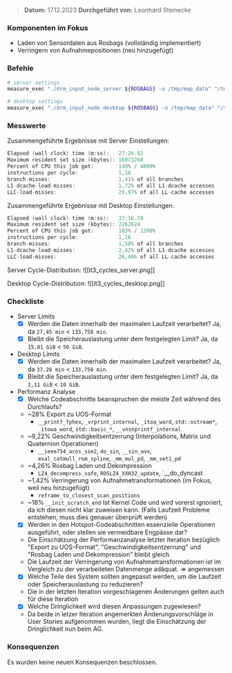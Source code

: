 
>  **Datum:** 17.12.2023
>  **Durchgeführt von:** Leonhard Steinecke

### Komponenten im Fokus
- Laden von Sensordaten aus Rosbags (vollständig implementiert)
- Verringern von Aufnahmepositionen (neu hinzugefügt)

### Befehle

```bash
# server settings
measure_exec "./drm_input_node_server ${ROSBAGS} -o /tmp/map_data" "/tmp/map_data" "/media/vault/test_results/it3/server"

# desktop settings
measure_exec "./drm_input_node_desktop ${ROSBAGS} -o /tmp/map_data" "/tmp/map_data" "/media/vault/test_results/it3/desktop"
```

### Messwerte

Zusammengeführte Ergebnisse mit Server Einstellungen:
```go
Elapsed (wall clock) time (m:ss):   27:26.82
Maximum resident set size (kbytes): 16973260
Percent of CPU this job got:        149% / 4800%
instructions per cycle:             1,18
branch-misses:                      1,41% of all branches
L1-dcache-load-misses:              1,72% of all L1-dcache accesses
LLC-load-misses:                    29,97% of all LL-cache accesses
```

Zusammengeführte Ergebnisse mit Desktop Einstellungen:
```go
Elapsed (wall clock) time (m:ss):   37:16.78
Maximum resident set size (kbytes): 2262624
Percent of CPU this job got:        103% / 1200%
instructions per cycle:             1,26
branch-misses:                      1,58% of all branches
L1-dcache-load-misses:              2,42% of all L1-dcache accesses
LLC-load-misses:                    26,46% of all LL-cache accesses
```

Server Cycle-Distribution:
![[it3_cycles_server.png]]

Desktop Cycle-Distribution:
![[it3_cycles_desktop.png]]
		
### Checkliste
- Server Limits
	- [x] Werden die Daten innerhalb der maximalen Laufzeit verarbeitet?
		Ja, da `27,45 min` < `133,758 min`.
	- [x] Bleibt die Speicherauslastung unter dem festgelegten Limit?
		Ja, da `15,81 GiB` < `50 GiB`.
- Desktop Limits
	- [x] Werden die Daten innerhalb der maximalen Laufzeit verarbeitet?
		Ja, da `37.28 min` < `133,758 min`.
	- [x] Bleibt die Speicherauslastung unter dem festgelegten Limit?
		Ja, da `2,11 GiB` < `10 GiB`.
- Performanz Analyse
	- [x] Welche Codeabschnitte beanspruchen die meiste Zeit während des Durchlaufs?
	- ~28%  Export zu UOS-Format
		- `__printf_fphex`, `_vrprint_internal`, `_itoa_word`, `std::ostream*`, `_itowa_word`, `std::basic_*`, `__vnsnprintf_internal`  
	-  ~9,22% Geschwindigkeitsentzerrung (Interpolations, Matrix und Quaternion Operationen)
		- `__ieee754_acos_sse2`, `do_sin`, `__sin_avx`,  `eval_catmull_rom_spline`, `_mm_mul_pd`, `_mm_set1_pd` 
	- ~4,26% Rosbag Laden und Dekompression
		-  `LZ4_decompress_safe`, `ROSLZ4_XXH32_update`, `__do_dyncast
	- ~1,42% Verringerung von Aufnahmetransformationen (im Fokus, weil neu hinzugefügt)
		- `reframe_to_closest_scan_positions`
	- ~18% `__init_scratch_end` Ist Kernel Code und wird vorerst ignoriert, da ich diesen nicht klar zuweisen kann. (Falls Laufzeit Probleme entstehen, muss dies genauer überprüft werden)
	- [x] Werden in den Hotspot-Codeabschnitten essenzielle Operationen ausgeführt, oder stellen sie vermeidbare Engpässe dar?
	- Die Einschätzung der Performanzanalyse letzter Iteration bezüglich "Export zu UOS-Format", "Geschwindigkeitsentzerrung" und "Rosbag Laden und Dekompression" bleibt gleich.
	- Die Laufzeit der Verringerung von Aufnahmetransformationen ist im Vergleich zu der verarbeiteten Datenmenge adäquat. => angemessen
	- [x] Welche Teile des System sollten angepasst werden, um die Laufzeit oder Speicherauslastung zu reduzieren?
	- Die in der letzten Iteration vorgeschlagenen Änderungen gelten auch für diese Iteration
	- [x] Welche Dringlichkeit wird diesen Anpassungen zugewiesen?
	- Da beide in letzer Iteration angemerkten Änderungsvorschläge in User Stories aufgenommen wurden, liegt die Einschätzung der Dringlichkeit nun beim AG.

### Konsequenzen

Es wurden keine neuen Konsequenzen beschlossen.
